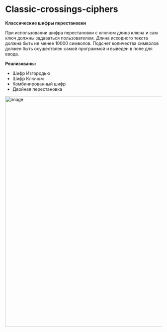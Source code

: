 # Classic-crossings-ciphers
**Классические шифры перестановки**

При использовании шифра перестановки с ключом длина ключа и сам ключ должны задаваться пользователем. Длина исходного текста должна быть не менее 10000 символов. Подсчет количества символов должен быть осуществлен самой программой и выведен в  поле для ввода.  

**Реализованы:**
- Шифр Изгородью
- Шифр Ключом
- Комбинированный шифр
- Двойная перестановка
<img width="1125" height="739" alt="image" src="https://github.com/user-attachments/assets/b677a389-73a2-4a1b-a91d-616523017a98" />
